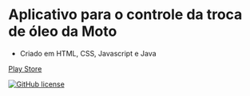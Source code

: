 # Aplicativo para o controle da troca de óleo da Moto 


-  Criado em HTML, CSS,  Javascript e Java
  
[Play Store](https://play.google.com/store/apps/details?id=com.moto.myapplication)


[![GitHub license](https://img.shields.io/github/license/lucasdias87/Tempo-e-Temperatura-com-openweather?style=for-the-badge)](https://github.com/lucasdias87/Tempo-e-Temperatura-com-openweather/blob/main/LICENSE)


